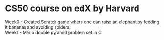 # CS50 course on edX by Harvard

Week0 - Created Scratch game where one can raise an elephant by feeding it bananas and avoiding spiders.<br /> 
Week1 - Mario double pyramid problem set in C
